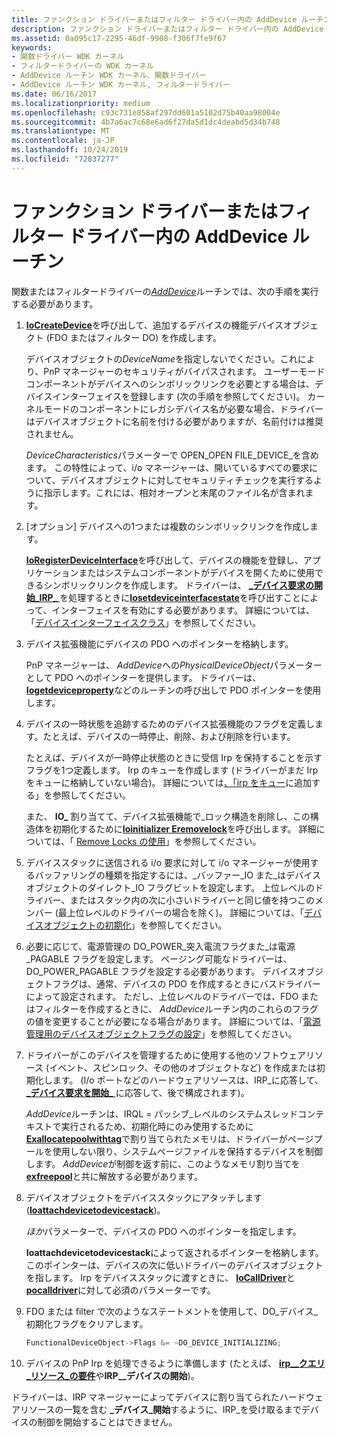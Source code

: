 ```yaml
---
title: ファンクション ドライバーまたはフィルター ドライバー内の AddDevice ルーチン
description: ファンクション ドライバーまたはフィルター ドライバー内の AddDevice ルーチン
ms.assetid: 0a095c17-2295-46df-9908-f306f7fe9f67
keywords:
- 関数ドライバー WDK カーネル
- フィルタードライバーの WDK カーネル
- AddDevice ルーチン WDK カーネル、関数ドライバー
- AddDevice ルーチン WDK カーネル, フィルタードライバー
ms.date: 06/16/2017
ms.localizationpriority: medium
ms.openlocfilehash: c93c731e858af297dd601a5102d75b40aa98004e
ms.sourcegitcommit: 4b7a6ac7c68e6ad6f27da5d1dc4deabd5d34b748
ms.translationtype: MT
ms.contentlocale: ja-JP
ms.lasthandoff: 10/24/2019
ms.locfileid: "72837277"
---
```

# <a name="adddevice-routines-in-function-or-filter-drivers"></a>ファンクション ドライバーまたはフィルター ドライバー内の AddDevice ルーチン





関数またはフィルタードライバーの[*AddDevice*](https://docs.microsoft.com/windows-hardware/drivers/ddi/wdm/nc-wdm-driver_add_device)ルーチンでは、次の手順を実行する必要があります。

1.  [**IoCreateDevice**](https://docs.microsoft.com/windows-hardware/drivers/ddi/wdm/nf-wdm-iocreatedevice)を呼び出して、追加するデバイスの機能デバイスオブジェクト (FDO またはフィルター DO) を作成します。

    デバイスオブジェクトの*DeviceName*を指定しないでください。これにより、PnP マネージャーのセキュリティがバイパスされます。 ユーザーモードコンポーネントがデバイスへのシンボリックリンクを必要とする場合は、デバイスインターフェイスを登録します (次の手順を参照してください)。 カーネルモードのコンポーネントにレガシデバイス名が必要な場合、ドライバーはデバイスオブジェクトに名前を付ける必要がありますが、名前付けは推奨されません。

    *DeviceCharacteristics*パラメーターで OPEN\_OPEN FILE\_DEVICE\_を含めます。 この特性によって、i/o マネージャーは、開いているすべての要求について、デバイスオブジェクトに対してセキュリティチェックを実行するように指示します。これには、相対オープンと末尾のファイル名が含まれます。

2.  \[オプション\] デバイスへの1つまたは複数のシンボリックリンクを作成します。

    [**IoRegisterDeviceInterface**](https://docs.microsoft.com/windows-hardware/drivers/ddi/wdm/nf-wdm-ioregisterdeviceinterface)を呼び出して、デバイスの機能を登録し、アプリケーションまたはシステムコンポーネントがデバイスを開くために使用できるシンボリックリンクを作成します。 ドライバーは、 [ **\_デバイス要求の開始\_IRP\_** ](https://docs.microsoft.com/windows-hardware/drivers/kernel/irp-mn-start-device)を処理するときに[**Iosetdeviceinterfacestate**](https://docs.microsoft.com/windows-hardware/drivers/ddi/wdm/nf-wdm-iosetdeviceinterfacestate)を呼び出すことによって、インターフェイスを有効にする必要があります。 詳細については、「[デバイスインターフェイスクラス](https://docs.microsoft.com/windows-hardware/drivers/install/device-interface-classes)」を参照してください。

3.  デバイス拡張機能にデバイスの PDO へのポインターを格納します。

    PnP マネージャーは、 *AddDevice*への*PhysicalDeviceObject*パラメーターとして PDO へのポインターを提供します。 ドライバーは、 [**Iogetdeviceproperty**](https://docs.microsoft.com/windows-hardware/drivers/ddi/wdm/nf-wdm-iogetdeviceproperty)などのルーチンの呼び出しで PDO ポインターを使用します。

4.  デバイスの一時状態を追跡するためのデバイス拡張機能のフラグを定義します。たとえば、デバイスの一時停止、削除、および削除を行います。

    たとえば、デバイスが一時停止状態のときに受信 Irp を保持することを示すフラグを1つ定義します。 Irp のキューを作成します (ドライバーがまだ Irp をキューに格納していない場合)。 詳細については[、「irp をキュー](queuing-and-dequeuing-irps.md)に追加する」を参照してください。

    また、 **IO\_** 割り当てて、デバイス拡張機能で\_ロック構造を削除し、この構造体を初期化するために[**Ioinitializer Eremovelock**](https://docs.microsoft.com/windows-hardware/drivers/ddi/wdm/nf-wdm-ioinitializeremovelock)を呼び出します。 詳細については、「 [Remove Locks の使用](using-remove-locks.md)」を参照してください。

5.  デバイススタックに送信される i/o 要求に対して i/o マネージャーが使用するバッファリングの種類を指定するには、\_バッファー\_IO また\_はデバイスオブジェクトのダイレクト\_IO フラグビットを設定します。 上位レベルのドライバー、またはスタック内の次に小さいドライバーと同じ値を持つこのメンバー (最上位レベルのドライバーの場合を除く)。 詳細については、「[デバイスオブジェクトの初期化](initializing-a-device-object.md)」を参照してください。

6.  必要に応じて、電源管理の DO\_POWER\_突入電流フラグまた\_は電源\_PAGABLE フラグを設定します。 ページング可能なドライバーは、DO\_POWER\_PAGABLE フラグを設定する必要があります。 デバイスオブジェクトフラグは、通常、デバイスの PDO を作成するときにバスドライバーによって設定されます。 ただし、上位レベルのドライバーでは、FDO またはフィルターを作成するときに、 *AddDevice*ルーチン内のこれらのフラグの値を変更することが必要になる場合があります。 詳細については、「[電源管理用のデバイスオブジェクトフラグの設定](setting-device-object-flags-for-power-management.md)」を参照してください。

7.  ドライバーがこのデバイスを管理するために使用する他のソフトウェアリソース (イベント、スピンロック、その他のオブジェクトなど) を作成または初期化します。 (I/o ポートなどのハードウェアリソースは、IRP\_に応答して、 [ **\_デバイス要求を開始\_** ](https://docs.microsoft.com/windows-hardware/drivers/kernel/irp-mn-start-device)に応答して、後で構成されます)。

    *AddDevice*ルーチンは、IRQL = パッシブ\_レベルのシステムスレッドコンテキストで実行されるため、初期化時にのみ使用するために[**Exallocatepoolwithtag**](https://docs.microsoft.com/windows-hardware/drivers/ddi/wdm/nf-wdm-exallocatepoolwithtag)で割り当てられたメモリは、ドライバーがページプールを使用しない限り、システムページファイルを保持するデバイスを制御します。 *AddDevice*が制御を返す前に、このようなメモリ割り当てを[**exfreepool**](https://docs.microsoft.com/windows-hardware/drivers/ddi/ntddk/nf-ntddk-exfreepool)と共に解放する必要があります。

8.  デバイスオブジェクトをデバイススタックにアタッチします ([**Ioattachdevicetodevicestack**](https://docs.microsoft.com/windows-hardware/drivers/ddi/wdm/nf-wdm-ioattachdevicetodevicestack))。

    *ほか*パラメーターで、デバイスの PDO へのポインターを指定します。

    **Ioattachdevicetodevicestack**によって返されるポインターを格納します。 このポインターは、デバイスの次に低いドライバーのデバイスオブジェクトを指します。 Irp をデバイススタックに渡すときに、 [**IoCallDriver**](https://docs.microsoft.com/windows-hardware/drivers/ddi/wdm/nf-wdm-iocalldriver)と[**pocalldriver**](https://docs.microsoft.com/windows-hardware/drivers/ddi/ntifs/nf-ntifs-pocalldriver)に対して必須のパラメーターです。

9.  FDO または filter で次のようなステートメントを使用して、DO\_デバイス\_初期化フラグをクリアします。

    ```cpp
    FunctionalDeviceObject->Flags &= ~DO_DEVICE_INITIALIZING;
    ```

10. デバイスの PnP Irp を処理できるように準備します (たとえば、 [**irp\_\_クエリ\_リソース\_の要件**](https://docs.microsoft.com/windows-hardware/drivers/kernel/irp-mn-query-resource-requirements)や**IRP\_\_デバイスの開始**)。

ドライバーは、IRP マネージャーによってデバイスに割り当てられたハードウェアリソースの一覧を含む **\_デバイス\_開始**するように、IRP\_を受け取るまでデバイスの制御を開始することはできません。

 

 




